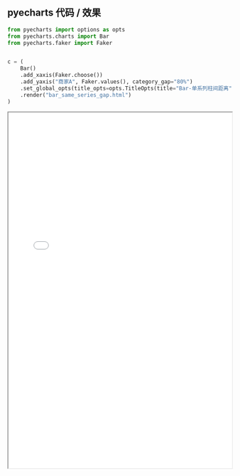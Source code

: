 
## pyecharts 代码 / 效果

```python
from pyecharts import options as opts
from pyecharts.charts import Bar
from pyecharts.faker import Faker


c = (
    Bar()
    .add_xaxis(Faker.choose())
    .add_yaxis("商家A", Faker.values(), category_gap="80%")
    .set_global_opts(title_opts=opts.TitleOpts(title="Bar-单系列柱间距离"))
    .render("bar_same_series_gap.html")
)

```

<iframe width="100%" height="800px" src="/pyecharts/Bar/bar_same_series_gap.html"></iframe>
